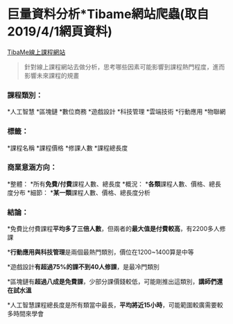 # 巨量資料分析*Tibame網站爬蟲(取自2019/4/1網頁資料)
[TibaMe線上課程網站](https://www.tibame.com/courselibrary)

>針對線上課程網站去做分析，思考哪些因素可能影響到課程熱門程度，進而影響未來課程的規畫

### 課程類別：
*人工智慧
*區塊鏈
*數位商務
*遊戲設計
*科技管理
*雲端技術
*行動應用
*物聯網

### 標籤：
*課程名稱
*課程價格
*修課人數
*課程總長度

### 商業意涵方向：
*整體：
    *所有**免費/付費**課程人數、總長度
*概況：
    \***各類**課程人數、價格、總長度分布
*細節：
    \***某一類**課程人數、價格、總長度分析

### 結論：
*免費比付費課程**平均多了三倍人數**，但兩者的**最大值是付費較高**，有2200多人修課

***行動應用與科技管理**是兩個最熱門類別，價位在1200~1400算是中等

*遊戲設計**有超過75%的課不到40人修課**，是最冷門類別

*區塊鏈有**超過八成是免費課**，少部分課價錢較低，可能剛推出這類別，**講師們還在試水溫**

*人工智慧課程總長度是所有類當中最長，**平均將近15小時**，可能範圍較廣需要較多時間來學會
